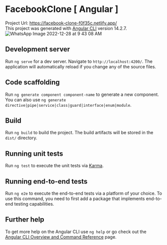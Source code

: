 # FacebookClone [ Angular ]

Project Url: https://facebook-clone-f0f35c.netlify.app/ \
This project was generated with [Angular CLI](https://github.com/angular/angular-cli) version 14.2.7.
![WhatsApp Image 2022-12-28 at 9 43 08 AM](https://user-images.githubusercontent.com/58592540/209756266-b12c34e8-625f-4941-9b2e-e0910e528b23.jpeg)

## Development server

Run `ng serve` for a dev server. Navigate to `http://localhost:4200/`. The application will automatically reload if you change any of the source files.

## Code scaffolding

Run `ng generate component component-name` to generate a new component. You can also use `ng generate directive|pipe|service|class|guard|interface|enum|module`.

## Build

Run `ng build` to build the project. The build artifacts will be stored in the `dist/` directory.

## Running unit tests

Run `ng test` to execute the unit tests via [Karma](https://karma-runner.github.io).

## Running end-to-end tests

Run `ng e2e` to execute the end-to-end tests via a platform of your choice. To use this command, you need to first add a package that implements end-to-end testing capabilities.

## Further help

To get more help on the Angular CLI use `ng help` or go check out the [Angular CLI Overview and Command Reference](https://angular.io/cli) page.
